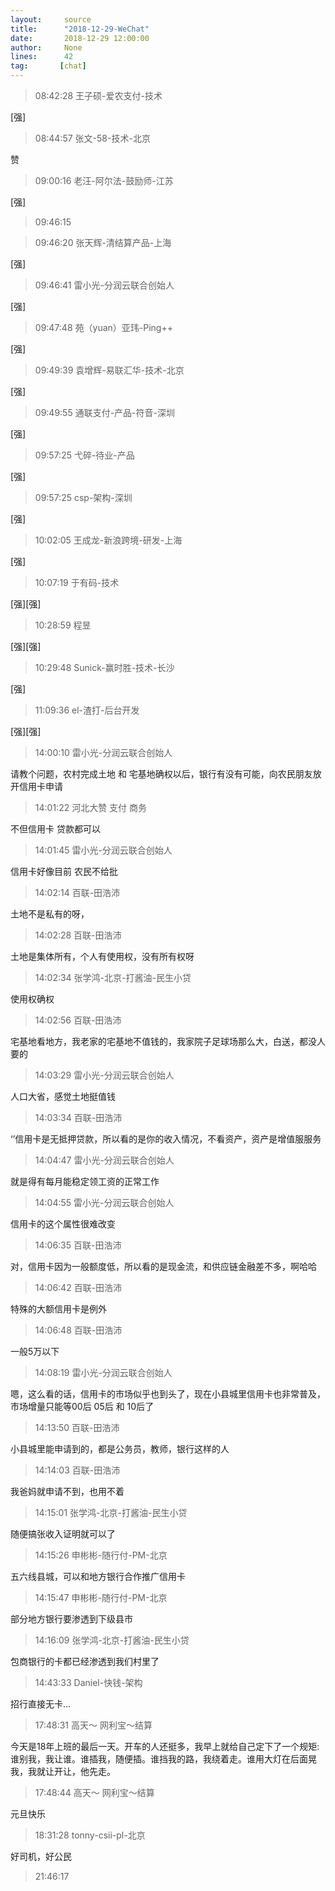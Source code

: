 ```yaml
---
layout:     source 
title:      "2018-12-29-WeChat"
date:       2018-12-29 12:00:00
author:     None
lines:      42 
tag:       [chat]
---
```

> 08:42:28  王子硕-爱农支付-技术  
   
[强]  
   
> 08:44:57  张文-58-技术-北京  
   
赞  
   
> 09:00:16  老汪-阿尔法-鼓励师-江苏  
   
[强]  
   
> 09:46:15    
   
> 09:46:20  张天辉-清结算产品-上海  
   
[强]  
   
> 09:46:41  雷小光-分润云联合创始人  
   
[强]  
   
> 09:47:48  苑（yuan）亚玮-Ping++  
   
[强]  
   
> 09:49:39  袁增辉-易联汇华-技术-北京  
   
[强]  
   
> 09:49:55  通联支付-产品-符音-深圳  
   
[强]  
   
> 09:57:25  弋碎-待业-产品  
   
[强]  
   
> 09:57:25  csp-架构-深圳  
   
[强]  
   
> 10:02:05  王成龙-新浪跨境-研发-上海  
   
[强]  
   
> 10:07:19  于有码-技术  
   
[强][强]  
   
> 10:28:59  程昱  
   
[强][强]  
   
> 10:29:48  Sunick-赢时胜-技术-长沙  
   
[强]  
   
> 11:09:36  el-渣打-后台开发  
   
[强][强]  
   
> 14:00:10  雷小光-分润云联合创始人  
   
请教个问题，农村完成土地 和 宅基地确权以后，银行有没有可能，向农民朋友放开信用卡申请  
   
> 14:01:22  河北大赞 支付 商务  
   
不但信用卡 贷款都可以  
   
> 14:01:45  雷小光-分润云联合创始人  
   
信用卡好像目前 农民不给批  
   
> 14:02:14  百联-田浩沛  
   
土地不是私有的呀，  
   
> 14:02:28  百联-田浩沛  
   
土地是集体所有，个人有使用权，没有所有权呀  
   
> 14:02:34  张学鸿-北京-打酱油-民生小贷  
   
使用权确权  
   
> 14:02:56  百联-田浩沛  
   
宅基地看地方，我老家的宅基地不值钱的，我家院子足球场那么大，白送，都没人要的  
   
> 14:03:29  雷小光-分润云联合创始人  
   
人口大省，感觉土地挺值钱  
   
> 14:03:34  百联-田浩沛  
   
‘’信用卡是无抵押贷款，所以看的是你的收入情况，不看资产，资产是增值服服务  
   
> 14:04:47  雷小光-分润云联合创始人  
   
就是得有每月能稳定领工资的正常工作  
   
> 14:04:55  雷小光-分润云联合创始人  
   
信用卡的这个属性很难改变  
   
> 14:06:35  百联-田浩沛  
   
对，信用卡因为一般额度低，所以看的是现金流，和供应链金融差不多，啊哈哈  
   
> 14:06:42  百联-田浩沛  
   
特殊的大额信用卡是例外  
   
> 14:06:48  百联-田浩沛  
   
一般5万以下  
   
> 14:08:19  雷小光-分润云联合创始人  
   
嗯，这么看的话，信用卡的市场似乎也到头了，现在小县城里信用卡也非常普及，市场增量只能等00后  05后  和 10后了  
   
> 14:13:50  百联-田浩沛  
   
小县城里能申请到的，都是公务员，教师，银行这样的人  
   
> 14:14:03  百联-田浩沛  
   
我爸妈就申请不到，也用不着  
   
> 14:15:01  张学鸿-北京-打酱油-民生小贷  
   
随便搞张收入证明就可以了  
   
> 14:15:26  申彬彬-随行付-PM-北京  
   
五六线县城，可以和地方银行合作推广信用卡  
   
> 14:15:47  申彬彬-随行付-PM-北京  
   
部分地方银行要渗透到下级县市  
   
> 14:16:09  张学鸿-北京-打酱油-民生小贷  
   
包商银行的卡都已经渗透到我们村里了  
   
> 14:43:33  Daniel-快钱-架构  
   
招行直接无卡...  
   
> 17:48:31  高天～ 网利宝～结算  
   
今天是18年上班的最后一天。开车的人还挺多，我早上就给自己定下了一个规矩:谁别我，我让谁。谁插我，随便插。谁挡我的路，我绕着走。谁用大灯在后面晃我，我就让开让，他先走。  
   
> 17:48:44  高天～ 网利宝～结算  
   
元旦快乐  
   
> 18:31:28  tonny-csii-pl-北京  
   
好司机，好公民  
   
> 21:46:17    
   

